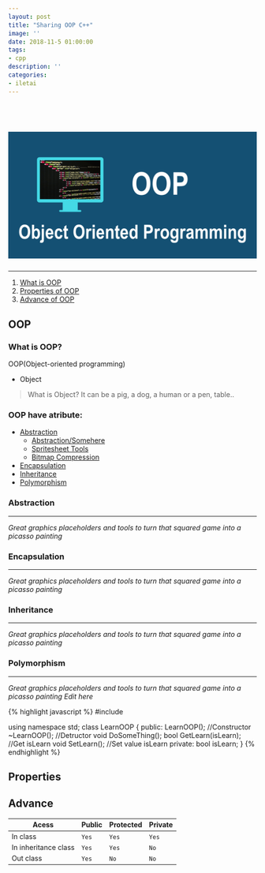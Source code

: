```yaml
---
layout: post
title: "Sharing OOP C++"
image: ''
date: 2018-11-5 01:00:00
tags:
- cpp
description: ''
categories:
- iletai 
---
```


<h1 align="center">
    <img width="1200" src="https://github.com/iletai/space-jekyll-template/blob/master/src/img/object-oriented-programming-oop.png?raw=true" alt="logo"/>
</h1>
<hr/>

1. [What is OOP](#oop)
2. [Properties of OOP](#properties)
3. [Advance of OOP](#advance)

## OOP

 ### What is OOP? 

OOP(Object-oriented programming) 
 * Object 
  > What is Object? It can be a pig, a dog, a human or a pen, table..


### OOP have atribute: 

  - [Abstraction](#abstraction)
    - [Abstraction/Somehere](#somehere)
    - [Spritesheet Tools](#spritesheet-tools)
    - [Bitmap Compression](#bitmap-compression)
  - [Encapsulation](#encapsulation)
  - [Inheritance](#inheritance)
  - [Polymorphism](#polymorphism)

### Abstraction  
--------
*Great graphics placeholders and tools to turn that squared game into a picasso painting*

### Encapsulation
--------
*Great graphics placeholders and tools to turn that squared game into a picasso painting*

### Inheritance
--------
*Great graphics placeholders and tools to turn that squared game into a picasso painting*

### Polymorphism
--------
*Great graphics placeholders and tools to turn that squared game into a picasso painting*
*Edit here*

{% highlight javascript %}
#include <iostream>

using namespace std;
class LearnOOP
{
 public: 
  LearnOOP(); //Constructor
  ~LearnOOP(); //Detructor
  void DoSomeThing();
  bool GetLearn(isLearn); //Get isLearn
  void SetLearn();        //Set value isLearn
 private:
  bool isLearn;
}
{% endhighlight %}

## Properties

## Advance
 
|Acess|Public| Protected|Private|
|--|--|--|--|
|In class|`Yes`|`Yes`|`Yes`
|In inheritance class|`Yes`|`Yes`|`No`
|Out class|`Yes`|`No`|`No`

 
